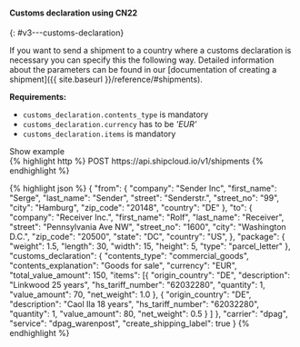 #### Customs declaration using CN22
{: #v3---customs-declaration}

If you want to send a shipment to a country where a customs declaration is necessary you can specify
this the following way. Detailed information about the parameters can be found in our
[documentation of creating a shipment]({{ site.baseurl }}/reference/#shipments).

__Requirements:__

- `customs_declaration.contents_type` is mandatory
- `customs_declaration.currency` has to be _'EUR'_
- `customs_declaration.items` is mandatory

<a class="btn btn-primary" type="button" data-toggle="collapse" data-target="#{{include.carrier_interface}}_customs_declaration_togglebox_collapsable" aria-expanded="false" aria-controls="collapseExample">
  Show example
</a>

<div id="{{include.carrier_interface}}_customs_declaration_togglebox_collapsable" class="panel-collapse collapse">
<div class="well">
{% highlight http %}
POST https://api.shipcloud.io/v1/shipments
{% endhighlight %}

{% highlight json %}
{
  "from": {
    "company": "Sender Inc",
    "first_name": "Serge",
    "last_name": "Sender",
    "street": "Senderstr.",
    "street_no": "99",
    "city": "Hamburg",
    "zip_code": "20148",
    "country": "DE"
  },
  "to": {
      "company": "Receiver Inc.",
      "first_name": "Rolf",
      "last_name": "Receiver",
      "street": "Pennsylvania Ave NW",
      "street_no": "1600",
      "city": "Washington D.C.",
      "zip_code": "20500",
      "state": "DC",
      "country": "US",
  },
  "package": {
      "weight": 1.5,
      "length": 30,
      "width": 15,
      "height": 5,
      "type": "parcel_letter"
  },
  "customs_declaration": {
    "contents_type": "commercial_goods",
    "contents_explanation": "Goods for sale",
    "currency": "EUR",
    "total_value_amount": 150,
    "items": [{
        "origin_country": "DE",
        "description": "Linkwood 25 years",
        "hs_tariff_number": "62032280",
        "quantity": 1,
        "value_amount": 70,
        "net_weight": 1.0
      },
      {
        "origin_country": "DE",
        "description": "Caol Ila 18 years",
        "hs_tariff_number": "62032280",
        "quantity": 1,
        "value_amount": 80,
        "net_weight": 0.5
      }
    ]
  },
  "carrier": "dpag",
  "service": "dpag_warenpost",
  "create_shipping_label": true
} 
{% endhighlight %}
</div>
</div>
